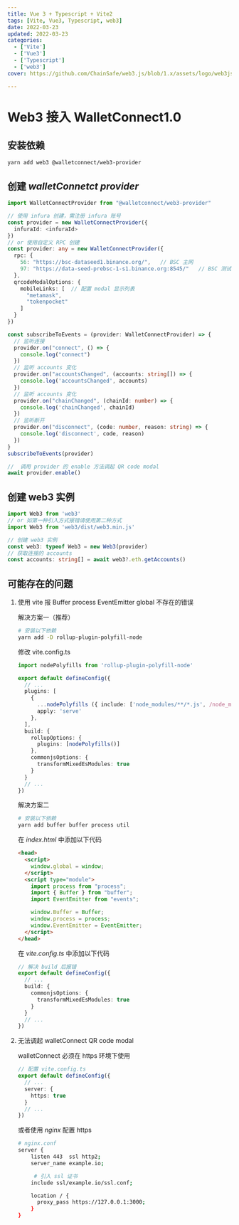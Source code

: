 ```yaml
---
title: Vue 3 + Typescript + Vite2
tags: [Vite, Vue3, Typescript, web3]
date: 2022-03-23
updated: 2022-03-23
categories: 
  - ['Vite']
  - ['Vue3']
  - ['Typescript']
  - ['web3']
cover: https://github.com/ChainSafe/web3.js/blob/1.x/assets/logo/web3js.jpg

---
```


# Web3 接入 WalletConnect1.0



## 安装依赖

``` sh
yarn add web3 @walletconnect/web3-provider
```

## 创建 *walletConnetct provider*

``` ts
import WalletConnectProvider from "@walletconnect/web3-provider"

// 使用 infura 创建，需注册 infura 账号
const provider = new WalletConnectProvider({
  infuraId: <infuraId>
})
// or 使用自定义 RPC 创建
const provider: any = new WalletConnectProvider({
  rpc: {
    56: "https://bsc-dataseed1.binance.org/",	// BSC 主网
    97: "https://data-seed-prebsc-1-s1.binance.org:8545/"	// BSC 测试网
  },
  qrcodeModalOptions: {
    mobileLinks: [	// 配置 modal 显示列表
      "metamask",
      "tokenpocket"
    ]
  }
})

const subscribeToEvents = (provider: WalletConnectProvider) => {
  // 监听连接
  provider.on("connect", () => {
    console.log("connect")
  })
  // 监听 accounts 变化
  provider.on("accountsChanged", (accounts: string[]) => {
    console.log('accountsChanged', accounts)
  })
  // 监听 accounts 变化
  provider.on("chainChanged", (chainId: number) => {
    console.log('chainChanged', chainId)
  })
  // 监听断开
  provider.on("disconnect", (code: number, reason: string) => {
    console.log('disconnect', code, reason)
  })
}
subscribeToEvents(provider)

//  调用 provider 的 enable 方法调起 QR code modal
await provider.enable()
```

## 创建 web3 实例

``` ts
import Web3 from 'web3'
// or 如第一种引入方式报错请使用第二种方式
import Web3 from 'web3/dist/web3.min.js'

// 创建 web3 实例
const web3: typeof Web3 = new Web3(provider)
// 获取连接的 accounts
const accounts: string[] = await web3?.eth.getAccounts()
```

## 可能存在的问题

1. 使用 vite 报 Buffer process EventEmitter global 不存在的错误

   解决方案一（推荐）

   ``` sh
   # 安装以下依赖
   yarn add -D rollup-plugin-polyfill-node
   ```

   修改 vite.config.ts

   ``` ts
   import nodePolyfills from 'rollup-plugin-polyfill-node'
   
   export default defineConfig({
     // ...
     plugins: [
       {
         ...nodePolyfills ({ include: ['node_modules/**/*.js', /node_modules\/.vite\/.*js/] }),
         apply: 'serve'
       },
     ],
     build: {
       rollupOptions: {
         plugins: [nodePolyfills()]
       },
       commonjsOptions: {
         transformMixedEsModules: true
       }
     }
     // ...
   })
   ```

   

   解决方案二

   ``` sh
   # 安装以下依赖
   yarn add buffer buffer process util
   ```

   在 *index.html* 中添加以下代码

   ``` html
   <head>
     <script>
       window.global = window;
     </script>
     <script type="module">
       import process from "process";
       import { Buffer } from "buffer";
       import EventEmitter from "events";
   
       window.Buffer = Buffer;
       window.process = process;
       window.EventEmitter = EventEmitter;
     </script>  
   </head>
   ```

   在 *vite.config.ts* 中添加以下代码

   ``` ts
   // 解决 build 后报错
   export default defineConfig({
     // ...
     build: {
       commonjsOptions: {
         transformMixedEsModules: true
       }
     }
     // ...
   })
   
   ```

2. 无法调起 walletConnect QR code modal

   walletConnect 必须在 https 环境下使用

   ``` ts
   // 配置 vite.config.ts
   export default defineConfig({
     // ...
     server: {
       https: true
     }
     // ...
   })
   ```

   或者使用 *nginx* 配置 https

   ``` sh
   # nginx.conf
   server {
       listen 443  ssl http2;
       server_name example.io;
   
   		# 引入 ssl 证书
       include ssl/example.io/ssl.conf;
   
       location / {
         proxy_pass https://127.0.0.1:3000;
       }
   }
   ```

   
